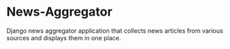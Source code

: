 # News-Aggregator
Django news aggregator application that collects news articles from various sources and displays them in one place.
